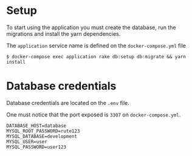 # Setup

To start using the application you must create the database, run the migrations and install the yarn dependencies.

The `application` service name is defined on the `docker-compose.yml` file


```
$ docker-compose exec application rake db:setup db:migrate && yarn install
```

# Database credentials
Database credentials are located on the `.env` file.

One must notice that the port exposed is `3307` on `docker-compose.yml`.

```
DATABASE_HOST=database
MYSQL_ROOT_PASSWORD=rute123
MYSQL_DATABASE=development
MYSQL_USER=user
MYSQL_PASSWORD=user123
```

